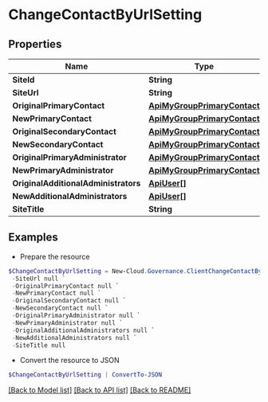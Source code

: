 # ChangeContactByUrlSetting
## Properties

Name | Type | Description | Notes
------------ | ------------- | ------------- | -------------
**SiteId** | **String** |  | [optional] 
**SiteUrl** | **String** |  | [optional] 
**OriginalPrimaryContact** | [**ApiMyGroupPrimaryContact**](ApiMyGroupPrimaryContact.md) |  | [optional] 
**NewPrimaryContact** | [**ApiMyGroupPrimaryContact**](ApiMyGroupPrimaryContact.md) |  | [optional] 
**OriginalSecondaryContact** | [**ApiMyGroupPrimaryContact**](ApiMyGroupPrimaryContact.md) |  | [optional] 
**NewSecondaryContact** | [**ApiMyGroupPrimaryContact**](ApiMyGroupPrimaryContact.md) |  | [optional] 
**OriginalPrimaryAdministrator** | [**ApiMyGroupPrimaryContact**](ApiMyGroupPrimaryContact.md) |  | [optional] 
**NewPrimaryAdministrator** | [**ApiMyGroupPrimaryContact**](ApiMyGroupPrimaryContact.md) |  | [optional] 
**OriginalAdditionalAdministrators** | [**ApiUser[]**](ApiUser.md) |  | [optional] 
**NewAdditionalAdministrators** | [**ApiUser[]**](ApiUser.md) |  | [optional] 
**SiteTitle** | **String** | Site Title | [optional] 

## Examples

- Prepare the resource
```powershell
$ChangeContactByUrlSetting = New-Cloud.Governance.ClientChangeContactByUrlSetting  -SiteId null `
 -SiteUrl null `
 -OriginalPrimaryContact null `
 -NewPrimaryContact null `
 -OriginalSecondaryContact null `
 -NewSecondaryContact null `
 -OriginalPrimaryAdministrator null `
 -NewPrimaryAdministrator null `
 -OriginalAdditionalAdministrators null `
 -NewAdditionalAdministrators null `
 -SiteTitle null
```

- Convert the resource to JSON
```powershell
$ChangeContactByUrlSetting | ConvertTo-JSON
```

[[Back to Model list]](../README.md#documentation-for-models) [[Back to API list]](../README.md#documentation-for-api-endpoints) [[Back to README]](../README.md)

